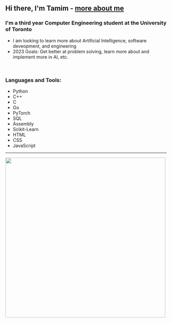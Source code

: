 ## Hi there, I'm Tamim - [more about me][website]

### I'm a third year Computer Engineering student at the University of Toronto    
- I am looking to learn more about Artificial Intelligence, software deveopment, and engineering  
- 2023 Goals: Get better at problem solving, learn more about and implement more in AI, etc.    

<br />

### Languages and Tools:
- Python
- C++
- C
- Go
- PyTorch
- SQL
- Assembly
- Scikit-Learn 
- HTML   
- CSS 
- JavaScript 

---

<img src="https://wakatime.com/share/@462c5d36-a0f9-4ab0-8750-3eb2c3418696/ce715228-4eca-439b-a7fc-8da3a5af8337.svg" height = "500" width = "500" />



[website]: https://www.linkedin.com/in/tamim-hasan-4b6432250/
